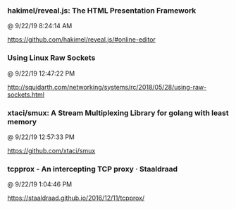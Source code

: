 ﻿

### hakimel/reveal.js: The HTML Presentation Framework
@ 9/22/19 8:24:14 AM

https://github.com/hakimel/reveal.js/#online-editor



### Using Linux Raw Sockets
@ 9/22/19 12:47:22 PM

http://squidarth.com/networking/systems/rc/2018/05/28/using-raw-sockets.html



### xtaci/smux: A Stream Multiplexing Library for golang with least memory
@ 9/22/19 12:57:33 PM

https://github.com/xtaci/smux



### tcpprox - An intercepting TCP proxy · Staaldraad
@ 9/22/19 1:04:46 PM

https://staaldraad.github.io/2016/12/11/tcpprox/

